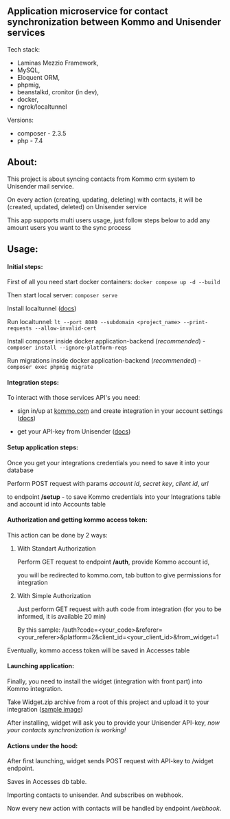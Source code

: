 ## Application microservice for contact synchronization between Kommo and Unisender services

 Tech stack: 
 - Laminas Mezzio Framework,
 - MySQL,
 - Eloquent ORM,
 - phpmig,
 - beanstalkd, cronitor (in dev),
 - docker,
 - ngrok/localtunnel

Versions:
- composer - 2.3.5
- php - 7.4

## About:
This project is about syncing contacts from Kommo crm system to Unisender mail service.

On every action (creating, updating, deleting) with contacts, it will be (created, updated, deleted) on Unisender service

This app supports multi users usage, just follow steps below to add any amount users you want to the sync process


## Usage:
#### Initial steps:

First of all you need start docker containers: ```docker compose up -d --build```

Then start local server: ```composer serve```

Install localtunnel ([docs](https://theboroer.github.io/localtunnel-www/))

Run localtunnel: ```lt --port 8080 --subdomain <project_name> --print-requests --allow-invalid-cert```

Install composer inside docker application-backend (*recommended*) - ```composer install --ignore-platform-reqs```

Run migrations inside docker application-backend (*recommended*) - ```composer exec phpmig migrate```

#### Integration steps:
To interact with those services API's you need:
 - sign in/up at [kommo.com](https://www.kommo.com/) and create integration in your account settings ([docs](https://www.kommo.com/developers/content/integrations/starting_the_work/))

 - get your API-key from Unisender ([docs](https://www.unisender.com/ru/support/api/common/api-key/))

#### Setup application steps:
Once you get your integrations credentials you need to save it into your database

Perform POST request with params *account id*, *secret key*, *client id*, *url*

to endpoint **/setup** - to save Kommo credentials into your Integrations table
and account id into Accounts table

#### Authorization and getting kommo access token:

This action can be done by 2 ways:
1. With Standart Authorization

   Perform GET request to endpoint **/auth**, provide Kommo account id,
   
   you will be redirected to kommo.com, tab button to give permissions for integration
2. With Simple Authorization
   
   Just perform GET request with auth code from integration (for you to be informed, it is available 20 min)
   
   By this sample: /auth?code=<your_code>&referer=<your_referer>&platform=2&client_id=<your_client_id>&from_widget=1

Eventually, kommo access token will be saved in Accesses table

#### Launching application:
Finally, you need to install the widget (integration with front part) into Kommo integration.

Take Widget.zip archive from a root of this project and upload it to your integration
([sample image](https://pcfcdn.kommo.com/static/images/pages/developers/integration/create-personal-integration.png))

After installing, widget will ask you to provide your Unisender API-key, *now your contacts synchronization is working!*

#### Actions under the hood:
After first launching, widget sends POST request with API-key to /widget endpoint.

Saves in Accesses db table.

Importing contacts to unisender.
And subscribes on webhook.

Now every new action with contacts will be handled by endpoint */webhook*.
